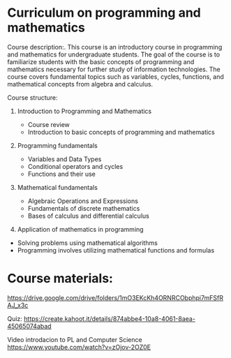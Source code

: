 # Curriculum on programming and mathematics
Course description:. This course is an introductory course in programming and mathematics for undergraduate students. The goal of the course is to familiarize students with the basic concepts of programming and mathematics necessary for further study of information technologies. The course covers fundamental topics such as variables, cycles, functions, and mathematical concepts from algebra and calculus.


Course structure:

1. Introduction to Programming and Mathematics
    - Course review
    - Introduction to basic concepts of programming and mathematics

2. Programming fundamentals
   - Variables and Data Types
   - Conditional operators and cycles
   - Functions and their use

3. Mathematical fundamentals
   - Algebraic Operations and Expressions
   - Fundamentals of discrete mathematics
   - Bases of calculus and differential calculus

 4. Application of mathematics in programming
   - Solving problems using mathematical algorithms
   - Programming involves utilizing mathematical functions and formulas

# Course materials:
https://drive.google.com/drive/folders/1mO3EKcKh4ORNRCObphpi7mFSfRAJ_x3c

Quiz:
https://create.kahoot.it/details/874abbe4-10a8-4061-8aea-45065074abad

Video introdacion to PL and Computer Science
https://www.youtube.com/watch?v=zOjov-2OZ0E

